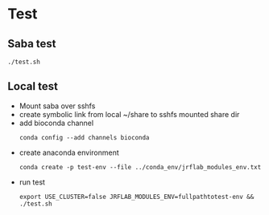 # Test
## Saba test
```
./test.sh
```
## Local test
- Mount saba over sshfs
- create symbolic link from local ~/share to sshfs mounted share dir
- add bioconda channel
    ```
    conda config --add channels bioconda
    ```
- create anaconda environment
    ```
    conda create -p test-env --file ../conda_env/jrflab_modules_env.txt
    ```
- run test
    ```
    export USE_CLUSTER=false JRFLAB_MODULES_ENV=fullpathtotest-env && ./test.sh 
    ```
